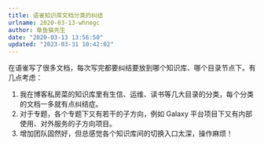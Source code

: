 ```yaml
---
title: 语雀知识库文档分类的纠结
urlname: 2020-03-13-whnegc
author: 章鱼猫先生
date: "2020-03-13 13:56:50"
updated: "2023-03-31 10:42:02"
---
```


在语雀写了很多文档，每次写完都要纠结要放到哪个知识库、哪个目录节点下。有几点考虑：

1.  我在博客私房菜的知识库里有生信、运维、读书等几大目录的分类，每个分类的文档一多就有点纠结症。
2.  对于专题，各个专题下又有若干的子方向，例如 Galaxy 平台项目下又有内部使用、对外服务的子方向项目。
3.  增加团队固然好，但总感觉各个知识库间的切换入口太深，操作麻烦！
